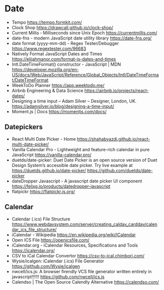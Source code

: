 # Date


* Tempo <https://tempo.formkit.com/>
* Clock Shop <https://drawcall.github.io/clock-shop/>
* Current Millis ‐ Milliseconds since Unix Epoch <https://currentmillis.com/>
* date-fns - modern JavaScript date utility library <https://date-fns.org/>
* date format (yyyy-mm-dd) - Regex Tester/Debugger <https://www.regextester.com/96683>
* Natively Format JavaScript Dates and Times <https://elijahmanor.com/format-js-dates-and-times>
* Intl.DateTimeFormat() constructor - JavaScript | MDN <https://developer.mozilla.org/en-US/docs/Web/JavaScript/Reference/Global_Objects/Intl/DateTimeFormat/DateTimeFormat>
* WeekToDo Planner <https://app.weektodo.me/>
* Airbnb Engineering & Data Science <https://airbnb.io/projects/react-dates/>
* Designing a time input – Adam Silver – Designer, London, UK. <https://adamsilver.io/blog/designing-a-time-input/>
* Moment.js | Docs <https://momentjs.com/docs/>

## Datepickers
* React Multi Date Picker - Home <https://shahabyazdi.github.io/react-multi-date-picker/>
* Vanilla Calendar Pro - Lightweight and feature-rich calendar in pure JavaScript <https://vanilla-calendar.pro/>
* duetds/date-picker: Duet Date Picker is an open source version of Duet Design System’s accessible date picker. Try live example at https://duetds.github.io/date-picker/ <https://github.com/duetds/date-picker>
* dateDropper Javascript - A javascript date picker UI component <https://felixg.io/products/datedropper-javascript>
* flatpickr <https://flatpickr.js.org/>


## Calendar
* Calendar (.ics) File Structure <https://www.webdavsystem.com/server/creating_caldav_carddav/calendar_ics_file_structure/>
* iCalendar - Wikipedia <https://en.wikipedia.org/wiki/ICalendar>
* Open ICS File <https://openicsfile.com/>
* iCalendar.org - iCalendar Resources, Specifications and Tools <https://icalendar.org/>
* CSV to iCal Calendar Convertor <https://csv-to-ical.chimbori.com/>
* Wysie/icalgen: iCalendar (.ics) File Generator <https://github.com/Wysie/icalgen>
* nwcell/ics.js: A browser firendly VCS file generator written entirely in javascript!!!!!! <https://github.com/nwcell/ics.js>
* Calendso | The Open Source Calendly Alternative <https://calendso.com/>

